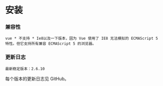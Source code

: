 # 安装 

### 兼容性 ###

    vue * 不支持 * Ie8以及一下版本，因为 Vue 使用了 IE8 无法模拟的 ECMAScript 5 特性。但它支持所有兼容 ECMAScript 5 的浏览器。

### 更新日志 ###

    最新稳定版本：2.6.10
   每个版本的更新日志见 GitHub。